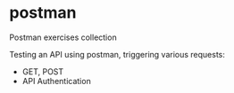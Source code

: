 # postman
Postman exercises collection

Testing an API using postman, triggering various requests:
- GET, POST
- API Authentication
